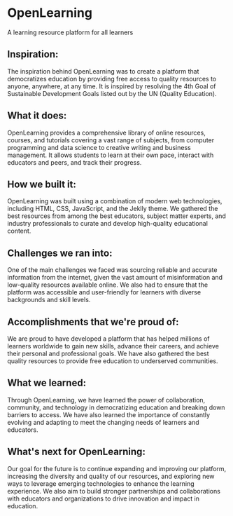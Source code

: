# OpenLearning
A learning resource platform for all learners
## Inspiration:
The inspiration behind OpenLearning was to create a platform that democratizes education by providing free access to quality resources to anyone, anywhere, at any time. It is inspired by resolving the 4th Goal of Sustainable Development Goals listed out by the UN (Quality Education).

## What it does:
OpenLearning provides a comprehensive library of online resources, courses, and tutorials covering a vast range of subjects, from computer programming and data science to creative writing and business management. It allows students to learn at their own pace, interact with educators and peers, and track their progress.

## How we built it:
OpenLearning was built using a combination of modern web technologies, including HTML, CSS, JavaScript, and the Jeklly theme. We gathered the best resources from among the best educators, subject matter experts, and industry professionals to curate and develop high-quality educational content.

## Challenges we ran into:
One of the main challenges we faced was sourcing reliable and accurate information from the internet, given the vast amount of misinformation and low-quality resources available online. We also had to ensure that the platform was accessible and user-friendly for learners with diverse backgrounds and skill levels.

## Accomplishments that we're proud of:
We are proud to have developed a platform that has helped millions of learners worldwide to gain new skills, advance their careers, and achieve their personal and professional goals. We have also gathered the best quality resources to provide free education to underserved communities.

## What we learned:
Through OpenLearning, we have learned the power of collaboration, community, and technology in democratizing education and breaking down barriers to access. We have also learned the importance of constantly evolving and adapting to meet the changing needs of learners and educators.

## What's next for OpenLearning:
Our goal for the future is to continue expanding and improving our platform, increasing the diversity and quality of our resources, and exploring new ways to leverage emerging technologies to enhance the learning experience. We also aim to build stronger partnerships and collaborations with educators and organizations to drive innovation and impact in education.
